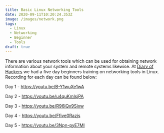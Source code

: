 ```yaml
---
title: Basic Linux Networking Tools
date: 2020-09-11T10:20:24.353Z
image: /images/network.png
tags:
  - Linux
  - Networking
  - Beginner
  - Tools
draft: true
---
```

There are various network tools which can be used for obtaining network information about your system and remote systems likewise. At [Diary of Hackers](https://diaryofhackers.com) we had a five day beginners training on networking tools in Linux. Recording for each day can be found below:

Day 1 - <https://youtu.be/B-Y1wuXe1wA>

Day 2 - <https://youtu.be/u4quKmIsjPA>

Day 3 - <https://youtu.be/R96lQx9Sixw>

Day 4 - <https://youtu.be/Ffive0Razjs>

Day 5 - <https://youtu.be/3Npn-pyE7MI>